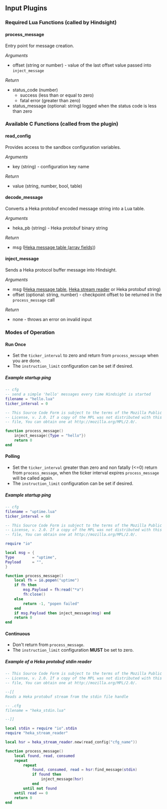 ## Input Plugins

### Required Lua Functions (called by Hindsight)

#### process_message

Entry point for message creation.

*Arguments*
* offset (string or number) - value of the last offset value passed into `inject_message`

*Return*
* status_code (number)
  - success (less than or equal to zero)
  - fatal error (greater than zero)
* status_message (optional: string) logged when the status code is less than zero

### Available C Functions (called from the plugin)

#### read_config

Provides access to the sandbox configuration variables.

*Arguments*
* key (string) - configuration key name

*Return*
* value (string, number, bool, table)

#### decode_message

Converts a Heka protobuf encoded message string into a Lua table.

*Arguments*
* heka_pb (string) - Heka protobuf binary string

*Return*
* msg ([Heka message table (array fields)](heka_message_table.md#array-based-message-fields))

#### inject_message

Sends a Heka protocol buffer message into Hindsight.

*Arguments*
* msg ([Heka message table](heka_message_table.md), [Heka stream reader](heka_stream_reader.md) or Heka protobuf string)
* offset (optional: string, number) - checkpoint offset to be returned in the `process_message` call

*Return*
* none - throws an error on invalid input

### Modes of Operation

#### Run Once
* Set the `ticker_interval` to zero and return from `process_message` when you are done.
* The `instruction_limit` configuration can be set if desired.

##### Example startup ping
```lua
-- cfg
-- send a simple 'hello' messages every time Hindsight is started
filename = "hello.lua"
ticker_interval = 0
```

```lua
-- This Source Code Form is subject to the terms of the Mozilla Public
-- License, v. 2.0. If a copy of the MPL was not distributed with this
-- file, You can obtain one at http://mozilla.org/MPL/2.0/.

function process_message()
    inject_message({Type = "hello"})
    return 0
end

```

#### Polling

* Set the `ticker_interval` greater than zero and non fatally (<=0) return from `process_message`,
  when the ticker interval expires `process_message` will be called again.
* The `instruction_limit` configuration can be set if desired.

##### Example startup ping
```lua
-- cfg
filename = "uptime.lua"
ticker_interval = 60
```

```lua
-- This Source Code Form is subject to the terms of the Mozilla Public
-- License, v. 2.0. If a copy of the MPL was not distributed with this
-- file, You can obtain one at http://mozilla.org/MPL/2.0/.

require "io"

local msg = {
Type        = "uptime",
Payload     = "",
}

function process_message()
    local fh = io.popen("uptime")
    if fh then
        msg.Payload = fh:read("*a")
        fh:close()
    else
        return -1, "popen failed"
    end
    if msg.Payload then inject_message(msg) end
    return 0
end

```

#### Continuous

* Don't return from `process_message`.
* The `instruction_limit` configuration **MUST** be set to zero.

##### Example of a Heka protobuf stdin reader

```lua
-- This Source Code Form is subject to the terms of the Mozilla Public
-- License, v. 2.0. If a copy of the MPL was not distributed with this
-- file, You can obtain one at http://mozilla.org/MPL/2.0/.

--[[
Reads a Heka protobuf stream from the stdin file handle

-- .cfg
filename = "heka_stdin.lua"

--]]

local stdin = require "io".stdin
require "heka_stream_reader"

local hsr = heka_stream_reader.new(read_config("cfg_name"))

function process_message()
    local found, read, consumed
    repeat
        repeat
            found, consumed, read = hsr:find_message(stdin)
            if found then
                inject_message(hsr)
            end
        until not found
    until read == 0
    return 0
end
```
